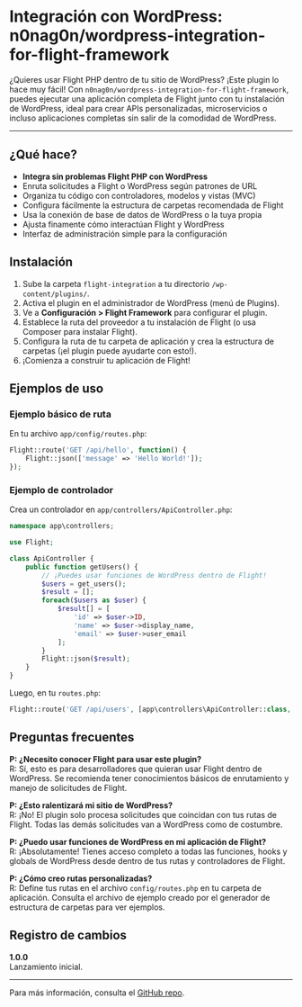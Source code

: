 # Integración con WordPress: n0nag0n/wordpress-integration-for-flight-framework

¿Quieres usar Flight PHP dentro de tu sitio de WordPress? ¡Este plugin lo hace muy fácil! Con `n0nag0n/wordpress-integration-for-flight-framework`, puedes ejecutar una aplicación completa de Flight junto con tu instalación de WordPress, ideal para crear APIs personalizadas, microservicios o incluso aplicaciones completas sin salir de la comodidad de WordPress.

---

## ¿Qué hace?

- **Integra sin problemas Flight PHP con WordPress**
- Enruta solicitudes a Flight o WordPress según patrones de URL
- Organiza tu código con controladores, modelos y vistas (MVC)
- Configura fácilmente la estructura de carpetas recomendada de Flight
- Usa la conexión de base de datos de WordPress o la tuya propia
- Ajusta finamente cómo interactúan Flight y WordPress
- Interfaz de administración simple para la configuración

## Instalación

1. Sube la carpeta `flight-integration` a tu directorio `/wp-content/plugins/`.
2. Activa el plugin en el administrador de WordPress (menú de Plugins).
3. Ve a **Configuración > Flight Framework** para configurar el plugin.
4. Establece la ruta del proveedor a tu instalación de Flight (o usa Composer para instalar Flight).
5. Configura la ruta de tu carpeta de aplicación y crea la estructura de carpetas (¡el plugin puede ayudarte con esto!).
6. ¡Comienza a construir tu aplicación de Flight!

## Ejemplos de uso

### Ejemplo básico de ruta
En tu archivo `app/config/routes.php`:

```php
Flight::route('GET /api/hello', function() {
    Flight::json(['message' => 'Hello World!']);
});
```

### Ejemplo de controlador

Crea un controlador en `app/controllers/ApiController.php`:

```php
namespace app\controllers;

use Flight;

class ApiController {
    public function getUsers() {
        // ¡Puedes usar funciones de WordPress dentro de Flight!
        $users = get_users();
        $result = [];
        foreach($users as $user) {
            $result[] = [
                'id' => $user->ID,
                'name' => $user->display_name,
                'email' => $user->user_email
            ];
        }
        Flight::json($result);
    }
}
```

Luego, en tu `routes.php`:

```php
Flight::route('GET /api/users', [app\controllers\ApiController::class, 'getUsers']);
```

## Preguntas frecuentes

**P: ¿Necesito conocer Flight para usar este plugin?**  
R: Sí, esto es para desarrolladores que quieran usar Flight dentro de WordPress. Se recomienda tener conocimientos básicos de enrutamiento y manejo de solicitudes de Flight.

**P: ¿Esto ralentizará mi sitio de WordPress?**  
R: ¡No! El plugin solo procesa solicitudes que coincidan con tus rutas de Flight. Todas las demás solicitudes van a WordPress como de costumbre.

**P: ¿Puedo usar funciones de WordPress en mi aplicación de Flight?**  
R: ¡Absolutamente! Tienes acceso completo a todas las funciones, hooks y globals de WordPress desde dentro de tus rutas y controladores de Flight.

**P: ¿Cómo creo rutas personalizadas?**  
R: Define tus rutas en el archivo `config/routes.php` en tu carpeta de aplicación. Consulta el archivo de ejemplo creado por el generador de estructura de carpetas para ver ejemplos.

## Registro de cambios

**1.0.0**  
Lanzamiento inicial.

---

Para más información, consulta el [GitHub repo](https://github.com/n0nag0n/wordpress-integration-for-flight-framework).